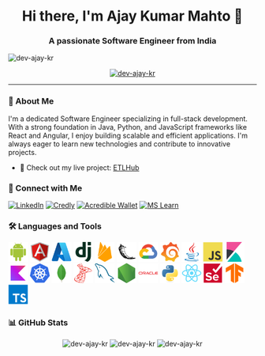 
<h1 align="center">Hi there, I'm Ajay Kumar Mahto 👋</h1>
<h3 align="center">A passionate Software Engineer from India</h3>



<p align="left">
  <img src="https://komarev.com/ghpvc/?username=dev-ajay-kr&label=Profile%20views&color=0e75b6&style=flat-square" alt="dev-ajay-kr" />
</p>


<p align="center">
  <a href="https://github.com/ryo-ma/github-profile-trophy">
    <img src="https://github-profile-trophy.vercel.app/?username=dev-ajay-kr&theme=radical&no-frame=true&no-bg=true&margin-w=4" alt="dev-ajay-kr" />
  </a>
</p>


---

### 🧐 About Me

I'm a dedicated Software Engineer specializing in full-stack development. With a strong foundation in Java, Python, and JavaScript frameworks like React and Angular, I enjoy building scalable and efficient applications. I'm always eager to learn new technologies and contribute to innovative projects.



- 🔭 Check out my live project: [ETLHub](https://etlhub.netlify.app/)



### 🤝 Connect with Me

<p align="left">
  <a href="https://www.linkedin.com/in/ajay-kumar-mahto-84395123a/" target="_blank" rel="noreferrer"><img src="https://img.shields.io/badge/LinkedIn-20232A?style=for-the-badge&logo=linkedin&logoColor=white" alt="LinkedIn"/></a>
  <a href="https://www.credly.com/users/ajay-kumar-mahto.02db9404/badges" target="_blank" rel="noreferrer"><img src="https://img.shields.io/badge/Credly-20232A?style=for-the-badge&logo=credly&logoColor=white" alt="Credly"/></a>
  <a href="https://www.credential.net/profile/ajaykumarmahto171893/wallet" target="_blank" rel="noreferrer"><img src="https://img.shields.io/badge/Acredible_Wallet-20232A?style=for-the-badge&logo=accredible&logoColor=white" alt="Acredible Wallet"/></a>
  <a href="https://learn.microsoft.com/en-us/users/ajaykumarmahto-7392/credentials" target="_blank" rel="noreferrer"><img src="https://img.shields.io/badge/MS_Learn-20232A?style=for-the-badge&logo=mslearn&logoColor=white" alt="MS Learn"/></a>
</p>



### 🛠️ Languages and Tools

<p align="left">
  <a href="#" target="_blank" rel="noreferrer"><img src="https://raw.githubusercontent.com/devicons/devicon/master/icons/android/android-original.svg" alt="Android" width="40" height="40"/></a>
  <a href="#" target="_blank" rel="noreferrer"><img src="https://raw.githubusercontent.com/devicons/devicon/master/icons/angularjs/angularjs-original.svg" alt="Angular" width="40" height="40"/></a>
  <a href="#" target="_blank" rel="noreferrer"><img src="https://raw.githubusercontent.com/devicons/devicon/master/icons/azure/azure-original.svg" alt="Azure" width="40" height="40"/></a>
  <a href="#" target="_blank" rel="noreferrer"><img src="https://raw.githubusercontent.com/devicons/devicon/master/icons/django/django-plain.svg" alt="Django" width="40" height="40"/></a>
  <a href="#" target="_blank" rel="noreferrer"><img src="https://raw.githubusercontent.com/devicons/devicon/master/icons/firebase/firebase-plain.svg" alt="Firebase" width="40" height="40"/></a>
  <a href="#" target="_blank" rel="noreferrer"><img src="https://raw.githubusercontent.com/devicons/devicon/master/icons/flask/flask-original.svg" alt="Flask" width="40" height="40"/></a>
  <a href="#" target="_blank" rel="noreferrer"><img src="https://raw.githubusercontent.com/devicons/devicon/master/icons/googlecloud/googlecloud-original.svg" alt="GCP" width="40" height="40"/></a>
  <a href="#" target="_blank" rel="noreferrer"><img src="https://raw.githubusercontent.com/devicons/devicon/master/icons/grafana/grafana-original.svg" alt="Grafana" width="40" height="40"/></a>
  <a href="#" target="_blank" rel="noreferrer"><img src="https://raw.githubusercontent.com/devicons/devicon/master/icons/java/java-original.svg" alt="Java" width="40" height="40"/></a>
  <a href="#" target="_blank" rel="noreferrer"><img src="https://raw.githubusercontent.com/devicons/devicon/master/icons/javascript/javascript-original.svg" alt="JavaScript" width="40" height="40"/></a>
  <a href="#" target="_blank" rel="noreferrer"><img src="https://raw.githubusercontent.com/devicons/devicon/master/icons/kibana/kibana-original.svg" alt="Kibana" width="40" height="40"/></a>
  <a href="#" target="_blank" rel="noreferrer"><img src="https://raw.githubusercontent.com/devicons/devicon/master/icons/kotlin/kotlin-original.svg" alt="Kotlin" width="40" height="40"/></a>
  <a href="#" target="_blank" rel="noreferrer"><img src="https://raw.githubusercontent.com/devicons/devicon/master/icons/kubernetes/kubernetes-plain.svg" alt="Kubernetes" width="40" height="40"/></a>
  <a href="#" target="_blank" rel="noreferrer"><img src="https://raw.githubusercontent.com/devicons/devicon/master/icons/mongodb/mongodb-original.svg" alt="MongoDB" width="40" height="40"/></a>
  <a href="#" target="_blank" rel="noreferrer"><img src="https://raw.githubusercontent.com/devicons/devicon/master/icons/microsoftsqlserver/microsoftsqlserver-plain.svg" alt="MS SQL" width="40" height="40"/></a>
  <a href="#" target="_blank" rel="noreferrer"><img src="https://raw.githubusercontent.com/devicons/devicon/master/icons/mysql/mysql-original.svg" alt="MySQL" width="40" height="40"/></a>
  <a href="#" target="_blank" rel="noreferrer"><img src="https://raw.githubusercontent.com/devicons/devicon/master/icons/nodejs/nodejs-original.svg" alt="Node.js" width="40" height="40"/></a>
  <a href="#" target="_blank" rel="noreferrer"><img src="https://raw.githubusercontent.com/devicons/devicon/master/icons/oracle/oracle-original.svg" alt="Oracle" width="40" height="40"/></a>
  <a href="#" target="_blank" rel="noreferrer"><img src="https://raw.githubusercontent.com/devicons/devicon/master/icons/python/python-original.svg" alt="Python" width="40" height="40"/></a>
  <a href="#" target="_blank" rel="noreferrer"><img src="https://raw.githubusercontent.com/devicons/devicon/master/icons/react/react-original.svg" alt="React" width="40" height="40"/></a>
  <a href="#" target="_blank" rel="noreferrer"><img src="https://raw.githubusercontent.com/devicons/devicon/master/icons/selenium/selenium-original.svg" alt="Selenium" width="40" height="40"/></a>
  <a href="#" target="_blank" rel="noreferrer"><img src="https://raw.githubusercontent.com/devicons/devicon/master/icons/tensorflow/tensorflow-original.svg" alt="TensorFlow" width="40" height="40"/></a>
  <a href="#" target="_blank" rel="noreferrer"><img src="https://raw.githubusercontent.com/devicons/devicon/master/icons/typescript/typescript-original.svg" alt="TypeScript" width="40" height="40"/></a>
</p>



### 📊 GitHub Stats

<p align="center">
<img align="center" src="https://github-readme-stats.vercel.app/api/top-langs?username=dev-ajay-kr&show_icons=true&locale=en&layout=compact&theme=radical" alt="dev-ajay-kr" />
<img align="center" src="https://github-readme-stats.vercel.app/api?username=dev-ajay-kr&show_icons=true&locale=en&theme=radical" alt="dev-ajay-kr" />
<img align="center" src="https://github-readme-streak-stats.herokuapp.com/?user=dev-ajay-kr&theme=radical" alt="dev-ajay-kr" />
</p>
